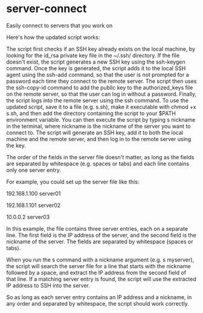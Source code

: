 # server-connect
Easily connect to servers that you work on


Here's how the updated script works:

The script first checks if an SSH key already exists on the local machine, by looking for the id_rsa private key file in the ~/.ssh/ directory. If the file doesn't exist, the script generates a new SSH key using the ssh-keygen command.
Once the key is generated, the script adds it to the local SSH agent using the ssh-add command, so that the user is not prompted for a password each time they connect to the remote server.
The script then uses the ssh-copy-id command to add the public key to the authorized_keys file on the remote server, so that the user can log in without a password.
Finally, the script logs into the remote server using the ssh command.
To use the updated script, save it to a file (e.g. s.sh), make it executable with chmod +x s.sh, and then add the directory containing the script to your $PATH environment variable. You can then execute the script by typing s nickname in the terminal, where nickname is the nickname of the server you want to connect to. The script will generate an SSH key, add it to both the local machine and the remote server, and then log in to the remote server using the key.

The order of the fields in the server file doesn't matter, as long as the fields are separated by whitespace (e.g. spaces or tabs) and each line contains only one server entry.

For example, you could set up the server file like this:

192.168.1.100 server01

192.168.1.101 server02

10.0.0.2    server03


In this example, the file contains three server entries, each on a separate line. The first field is the IP address of the server, and the second field is the nickname of the server. The fields are separated by whitespace (spaces or tabs).

When you run the s command with a nickname argument (e.g. s myserver), the script will search the server file for a line that starts with the nickname followed by a space, and extract the IP address from the second field of that line. If a matching server entry is found, the script will use the extracted IP address to SSH into the server.

So as long as each server entry contains an IP address and a nickname, in any order and separated by whitespace, the script should work correctly.
